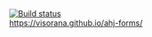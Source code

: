 [![Build status](https://ci.appveyor.com/api/projects/status/eg3qaw3kf4s2u537?svg=true)](https://ci.appveyor.com/project/Visorana/ahj-forms-pq7m0)  
https://visorana.github.io/ahj-forms/
